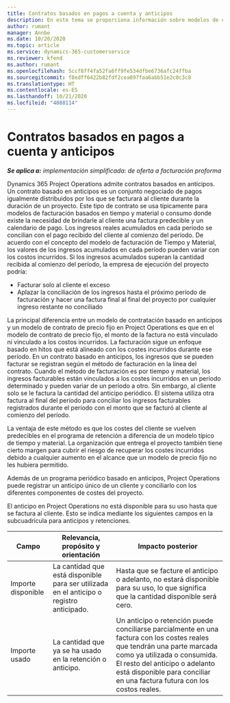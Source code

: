 ```yaml
---
title: Contratos basados en pagos a cuenta y anticipos
description: En este tema se proporciona información sobre modelos de contratos y adelantos basados en anticipos en Project Operations.
author: rumant
manager: Annbe
ms.date: 10/20/2020
ms.topic: article
ms.service: dynamics-365-customerservice
ms.reviewer: kfend
ms.author: rumant
ms.openlocfilehash: 5ccf8ff4fa52fa6ff9fe534dfbe6736afc24ffba
ms.sourcegitcommit: f8edff6422b82fdf2cea897faa6abb51e2c0c3c8
ms.translationtype: HT
ms.contentlocale: es-ES
ms.lasthandoff: 10/21/2020
ms.locfileid: "4088114"
---
```

# <a name="advances-and-retainer-based-contracts"></a>Contratos basados en pagos a cuenta y anticipos 


_**Se aplica a:** implementación simplificada: de oferta a facturación proforma_

Dynamics 365 Project Operations admite contratos basados en anticipos. Un contrato basado en anticipos es un conjunto negociado de pagos igualmente distribuidos por los que se facturará al cliente durante la duración de un proyecto. Este tipo de contrato se usa típicamente para modelos de facturación basados en tiempo y material o consumo donde existe la necesidad de brindarle al cliente una factura predecible y un calendario de pago. Los ingresos reales acumulados en cada período se concilian con el pago recibido del cliente al comienzo del período. De acuerdo con el concepto del modelo de facturación de Tiempo y Material, los valores de los ingresos acumulados en cada período pueden variar con los costos incurridos. Si los ingresos acumulados superan la cantidad recibida al comienzo del período, la empresa de ejecución del proyecto podría:

- Facturar solo al cliente el exceso 
- Aplazar la conciliación de los ingresos hasta el próximo período de facturación y hacer una factura final al final del proyecto por cualquier ingreso restante no conciliado

La principal diferencia entre un modelo de contratación basado en anticipos y un modelo de contrato de precio fijo en Project Operations es que en el modelo de contrato de precio fijo, el monto de la factura no está vinculado ni vinculado a los costos incurridos. La facturación sigue un enfoque basado en hitos que está alineado con los costes incurridos durante ese período. En un contrato basado en anticipos, los ingresos que se pueden facturar se registran según el método de facturación en la línea del contrato. Cuando el método de facturación es por tiempo y material, los ingresos facturables están vinculados a los costes incurridos en un período determinado y pueden variar de un período a otro. Sin embargo, al cliente solo se le factura la cantidad del anticipo periódico. El sistema utiliza otra factura al final del período para conciliar los ingresos facturables registrados durante el período con el monto que se facturó al cliente al comienzo del período.

La ventaja de este método es que los costes del cliente se vuelven predecibles en el programa de retención a diferencia de un modelo típico de tiempo y material. La organización que entrega el proyecto también tiene cierto margen para cubrir el riesgo de recuperar los costes incurridos debido a cualquier aumento en el alcance que un modelo de precio fijo no les hubiera permitido.

Además de un programa periódico basado en anticipos, Project Operations puede registrar un anticipo único de un cliente y conciliarlo con los diferentes componentes de costes del proyecto.

El anticipo en Project Operations no está disponible para su uso hasta que se factura al cliente. Esto se indica mediante los siguientes campos en la subcuadrícula para anticipos y retenciones.

| Campo | Relevancia, propósito y orientación | Impacto posterior |
| --- | --- | --- |
| Importe disponible | La cantidad que está disponible para ser utilizada en el anticipo o registro anticipado. | Hasta que se facture el anticipo o adelanto, no estará disponible para su uso, lo que significa que la cantidad disponible será cero. |
| Importe usado | La cantidad que ya se ha usado en la retención o anticipo. | Un anticipo o retención puede conciliarse parcialmente en una factura con los costes reales que tendrán una parte marcada como ya utilizada o consumida. El resto del anticipo o adelanto está disponible para conciliar en una factura futura con los costos reales. |
